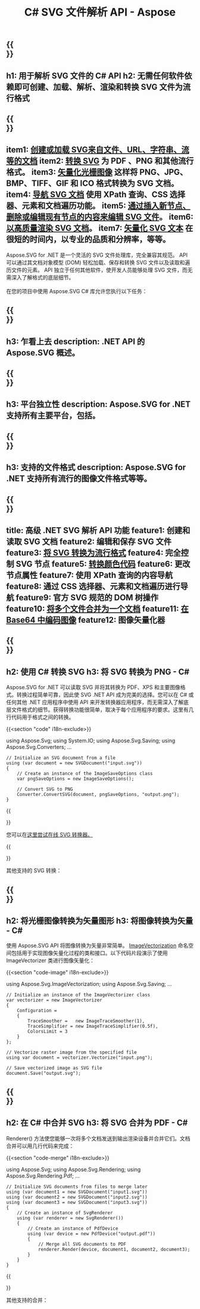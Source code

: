 ﻿---
translation: true
template: /templates/_template-net.md
title: C# SVG 文件解析 API - Aspose
weight: 20
url: /net/
description: C# .NET SVG 库，用于加载文件、读取和遍历元素并将 SVG 转换为 PDF、XPS 和图像格式
---

{{<section banner>}}
---
h1: 用于解析 SVG 文件的 C# API
h2: 无需任何软件依赖即可创建、加载、解析、渲染和转换 SVG 文件为流行格式
---

{{<section overview>}}
---
item1: <a href="https://docs.aspose.com/svg/net/how-to-work-with-aspose-svg-api/creating-loading-documents/" target="_blank">创建或加载 SVG来自文件、URL、字符串、流等的文档</a>
item2: <a href="https://docs.aspose.com/svg/net/how-to-work-with-aspose-svg-api/converting/" target="_blank">转换 SVG</a> 为 PDF 、PNG 和其他流行格式。
item3: <a href="https://docs.aspose.com/svg/net/how-to-work-with-aspose-svg-api/vectorization/" target="_blank">矢量化光栅图像</a> 这样将 PNG、JPG、BMP、TIFF、GIF 和 ICO 格式转换为 SVG 文档。
item4: <a href="https://docs.aspose.com/svg/net/how-to-work-with-aspose-svg-api/navigation-inspection/" target="_blank">导航 SVG 文档</a > 使用 XPath 查询、CSS 选择器、元素和文档遍历功能。
item5: <a href="https://docs.aspose.com/svg/net/how-to-work-with-aspose-svg-api/how-to-edit-svg-documents/" target="_blank">通过插入新节点、删除或编辑现有节点的内容来编辑 SVG 文件</a>。
item6: <a href="https://docs.aspose.com/svg/net/how-to-work-with-aspose-svg-api/how-to-merge-svg-files/" target="_blank">以高质量渲染 SVG 文档</a>。
item7: <a href="https://docs.aspose.com/svg/net/how-to-work-with-aspose-svg-api/text-vectorization/" target="_blank">矢量化 SVG 文本</a > 在很短的时间内，以专业的品质和分辨率，等等。
---

Aspose.SVG for .NET 是一个灵活的 SVG 文件处理库，完全兼容其规范。 API 可以通过其文档对象模型 (DOM) 轻松加载、保存和转换 SVG 文件以及读取和遍历文件的元素。 API 独立于任何其他软件，使开发人员能够处理 SVG 文件，而无需深入了解格式的底层细节。<br><br>
在您的项目中使用 Aspose.SVG C# 库允许您执行以下任务：

{{<section glance>}}
---
h3: 乍看上去
description: .NET API 的 Aspose.SVG 概述。
---

{{<section platform>}}
---
h3: 平台独立性
description: Aspose.SVG for .NET 支持所有主要平台，包括。
---

{{<section formats>}}
---
h3: 支持的文件格式
description: Aspose.SVG for .NET 支持所有流行的图像文件格式等等。
---

{{<section feature>}}
---
title: 高级 .NET SVG 解析 API 功能
feature1: 创建和读取 SVG 文档
feature2: 编辑和保存 SVG 文件
feature3: <a href="/svg/{{lang.url-fragment}}net/conversion/">将 SVG 转换为流行格式</a>
feature4: 完全控制 SVG 节点
feature5: <a href="/svg/{{lang.url-fragment}}net/color-converter/">转换颜色代码</a>
feature6: 更改节点属性
feature7: 使用 XPath 查询的内容导航
feature8: 通过 CSS 选择器、元素和文档遍历进行导航
feature9: 官方 SVG 规范的 DOM 树操作
feature10: <a href="/svg/{{lang.url-fragment}}net/merger/">将多个文件合并为一个文档</a>
feature11: <a href="/svg/{{lang.url-fragment}}net/base64-encoder/">在 Base64 中编码图像</a>
feature12: 图像矢量化器
---

{{<section converter>}}
---
h2: 使用 C# 转换 SVG
h3: 将 SVG 转换为 PNG - C#
---
   
Aspose.SVG for .NET 可以读取 SVG 并将其转换为 PDF、XPS 和主要图像格式。转换过程简单可靠，因此使 SVG .NET API 成为完美的选择。您可以在 C# 或任何其他 .NET 应用程序中使用 API 来开发转换器应用程序，而无需深入了解底层文件格式的细节。获得转换功能很简单，取决于每个应用程序的要求。这里有几行代码用于格式之间的转换。


{{<section "code" i18n-exclude>}}
     
using Aspose.Svg;
using System.IO;
using Aspose.Svg.Saving;
using Aspose.Svg.Converters;
...
    
    // Initialize an SVG document from a file
    using (var document = new SVGDocument("input.svg"))
    {
    	// Create an instance of the ImageSaveOptions class
    	var pngSaveOptions = new ImageSaveOptions();    
    
        // Convert SVG to PNG
    	Converter.ConvertSVG(document, pngSaveOptions, "output.png");
    }

{{<section online-converters>}}

您可以在<a href="https://products.aspose.app/svg/conversion/svg" target="_blank">这里尝试在线 SVG 转换器。</a>

{{<section other-converters>}}

其他支持的 SVG 转换：

{{<section image-vector>}}
---
h2: 将光栅图像转换为矢量图形
h3: 将图像转换为矢量 - C#
---

使用 Aspose.SVG API 将图像转换为矢量非常简单。 <a href="https://reference.aspose.com/svg/net/aspose.svg.imagevectorization/" target="_blank">ImageVectorization</a> 命名空间包括用于实现图像矢量化过程的类和接口。以下代码片段演示了使用 ImageVectorizer 类进行图像矢量化：

{{<section "code-image" i18n-exclude>}}
     
using Aspose.Svg.ImageVectorization;
using Aspose.Svg.Saving;
...
    
	// Initialize an instance of the ImageVectorizer class
	var vectorizer = new ImageVectorizer
	{
		Configuration = 
		{
			TraceSmoother =   new ImageTraceSmoother(1),
			TraceSimplifier = new ImageTraceSimplifier(0.5f),
			ColorsLimit = 3
		}
	};
	
	// Vectorize raster image from the specified file
	using var document = vectorizer.Vectorize("input.png");
	
	// Save vectorized image as SVG file 
	document.Save("output.svg");

{{<section merge>}}
---
h2: 在 C# 中合并 SVG
h3: 将 SVG 合并为 PDF - C#
---	
	
Renderer() 方法使您能够一次将多个文档发送到输出渲染设备并合并它们。文档合并可以用几行代码来完成：

{{<section "code-merge" i18n-exclude>}}
     
using Aspose.Svg;
using Aspose.Svg.Rendering;
using Aspose.Svg.Rendering.Pdf;
...   
	
	// Initialize SVG documents from files to merge later
	using (var document1 = new SVGDocument("input1.svg"))
	using (var document2 = new SVGDocument("input2.svg"))
	using (var document3 = new SVGDocument("input3.svg"))
	{
		// Create an instance of SvgRenderer
		using (var renderer = new SvgRenderer())
		{
			// Create an instance of PdfDevice
			using (var device = new PdfDevice("output.pdf"))
			{
				// Merge all SVG documents to PDF
				renderer.Render(device, document1, document2, document3);
			}
		}
	}

{{<section other-mergers>}}	

其他支持的合并：